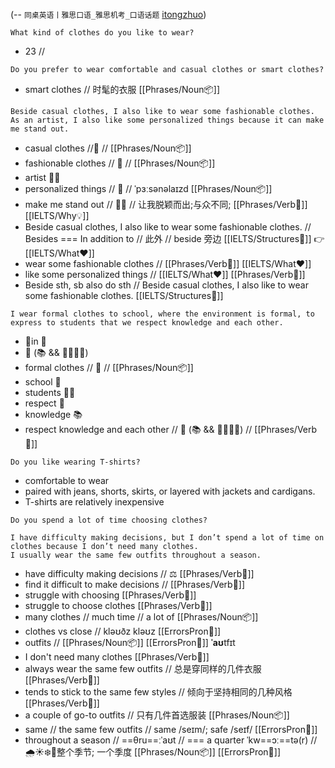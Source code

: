 
(-- `同桌英语丨雅思口语_雅思机考_口语话题` [itongzhuo](https://ielts.itongzhuo.com/business/ielts/student/jumpSpeakTest.do?oral_materials_id=684&mkt_oral_materials_type=1&mkt_topic_categories=4&answerType=2&partType=1&chatGptType=0))


```
What kind of clothes do you like to wear?
```
- 23 // 


```
Do you prefer to wear comfortable and casual clothes or smart clothes?
```
- smart clothes // 时髦的衣服  [[Phrases/Noun📦]] 
```
Beside casual clothes, I also like to wear some fashionable clothes. As an artist, I also like some personalized things because it can make me stand out.
```
- casual clothes   //👕 // [[Phrases/Noun📦]] 
- fashionable clothes // 👠 // [[Phrases/Noun📦]] 
- artist 👩‍🎨
- personalized things // 🎨 // ˈpɜːsənəlaɪzd [[Phrases/Noun📦]] 
- make me stand out // 🙋‍♀️ // 让我脱颖而出;与众不同; [[Phrases/Verb🏃]] [[IELTS/Why💡]]
- Beside casual clothes, I also like to wear some fashionable clothes. //  Besides === In addition to  // 此外 // beside 旁边 [[IELTS/Structures🧱]] 👉 [[IELTS/What❤️]]
- wear some fashionable clothes // [[Phrases/Verb🏃]] [[IELTS/What❤️]]
- like some personalized things // [[IELTS/What❤️]] [[Phrases/Verb🏃]]
- Beside sth, sb also do sth //  Beside casual clothes, I also like to wear some fashionable clothes. [[IELTS/Structures🧱]]
```
I wear formal clothes to school, where the environment is formal, to express to students that we respect knowledge and each other.
```
- 🤵in 🏫
- 🙏  (📚 && 👨‍🎓👨‍🎓)
- formal clothes // 🤵 // [[Phrases/Noun📦]] 
- school 🏫
- students 👨‍🎓
- respect 🙏
- knowledge 📚 
- respect knowledge and each other // 🙏  (📚 && 👨‍🎓👨‍🎓) // [[Phrases/Verb🏃]]

```
Do you like wearing T-shirts?
```
- comfortable to wear
- paired with jeans, shorts, skirts, or layered with jackets and cardigans.
- T-shirts are relatively inexpensive


```
Do you spend a lot of time choosing clothes?
```
```
I have difficulty making decisions, but I don’t spend a lot of time on clothes because I don’t need many clothes. 
I usually wear the same few outfits throughout a season.
```
- have difficulty making decisions // ⚖️ [[Phrases/Verb🏃]] 
- find it difficult to make decisions // [[Phrases/Verb🏃]] 
- struggle with choosing [[Phrases/Verb🏃]] 
- struggle to choose clothes [[Phrases/Verb🏃]] 
- many clothes // much time // a lot of  [[Phrases/Noun📦]] 
- clothes vs close //  kləʊðz kləʊz [[ErrorsPron🙊]] 
- outfits // [[Phrases/Noun📦]] [[ErrorsPron🙊]] **ˈaʊ**tfɪt
- I don't need many clothes [[Phrases/Verb🏃]] 
- always wear the same few outfits  // 总是穿同样的几件衣服 [[Phrases/Verb🏃]] 
- tends to stick to the same few styles // 倾向于坚持相同的几种风格  [[Phrases/Verb🏃]] 
- a couple of go-to outfits // 只有几件首选服装 [[Phrases/Noun📦]] 
- same // the same few outfits // same /seɪm/; safe /seɪf/ [[ErrorsPron🙊]] 
- throughout a season // ==θru==ːˈaʊt // === a quarter  ˈkw==ɔː==tə(r) // 🌧️☀️❄️🍂整个季节; 一个季度 [[Phrases/Noun📦]] [[ErrorsPron🙊]] 



